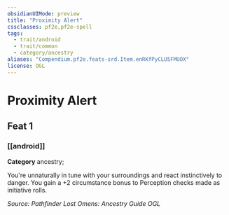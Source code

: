 ```yaml
---
obsidianUIMode: preview
title: "Proximity Alert"
cssclasses: pf2e,pf2e-spell
tags:
  - trait/android
  - trait/common
  - category/ancestry
aliases: "Compendium.pf2e.feats-srd.Item.enRKfPyCLU5FMUOX"
license: OGL
---
```

# Proximity Alert
## Feat 1
### [[android]]

**Category** ancestry; 




You're unnaturally in tune with your surroundings and react instinctively to danger. You gain a +2 circumstance bonus to Perception checks made as initiative rolls.

*Source: Pathfinder Lost Omens: Ancestry Guide*
*OGL*